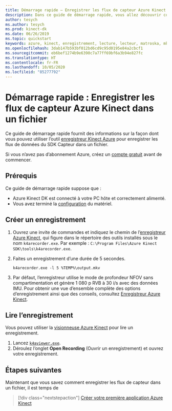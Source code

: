 ```yaml
---
title: Démarrage rapide – Enregistrer les flux de capteur Azure Kinect dans un fichier
description: Dans ce guide de démarrage rapide, vous allez découvrir comment enregistrer les flux de données du SDK Capteur dans un fichier.
author: tesych
ms.author: tesych
ms.prod: kinect-dk
ms.date: 06/26/2019
ms.topic: quickstart
keywords: azure, kinect, enregistrement, lecture, lecteur, matroska, mkv, flux, profondeur, rvb, caméra, couleur, imu, audio, capteur
ms.openlocfilehash: 3dab147b593bf012bd6cd9c95d0195e84a2cbcf1
ms.sourcegitcommit: eb6bef1274b9e6390c7a77ff69bf6a3b94e827fc
ms.translationtype: HT
ms.contentlocale: fr-FR
ms.lasthandoff: 10/05/2020
ms.locfileid: "85277792"
---
```

# <a name="quickstart-record-azure-kinect-sensor-streams-to-a-file"></a>Démarrage rapide : Enregistrer les flux de capteur Azure Kinect dans un fichier

Ce guide de démarrage rapide fournit des informations sur la façon dont vous pouvez utiliser l’outil [enregistreur Kinect Azure](azure-kinect-recorder.md) pour enregistrer les flux de données du SDK Capteur dans un fichier.

Si vous n’avez pas d’abonnement Azure, créez un [compte gratuit](https://azure.microsoft.com/free/?WT.mc_id=A261C142F) avant de commencer.

## <a name="prerequisites"></a>Prérequis

Ce guide de démarrage rapide suppose que :

- Azure Kinect DK est connecté à votre PC hôte et correctement alimenté.
- Vous avez terminé la [configuration](set-up-azure-kinect-dk.md) du matériel.

## <a name="create-recording"></a>Créer un enregistrement

1. Ouvrez une invite de commandes et indiquez le chemin de l’[enregistreur Azure Kinect](azure-kinect-recorder.md), qui figure dans le répertoire des outils installés sous le nom `k4arecorder.exe`. Par exemple : `C:\Program Files\Azure Kinect SDK\tools\k4arecorder.exe`.
2. Faites un enregistrement d’une durée de 5 secondes.

    `k4arecorder.exe -l 5 %TEMP%\output.mkv`

3. Par défaut, l’enregistreur utilise le mode de profondeur NFOV sans compartimentation et génère 1 080 p RVB à 30 i/s avec des données IMU. Pour obtenir une vue d’ensemble complète des options d’enregistrement ainsi que des conseils, consultez [Enregistreur Azure Kinect](azure-kinect-recorder.md).

## <a name="play-back-recording"></a>Lire l’enregistrement

Vous pouvez utiliser la [visionneuse Azure Kinect](azure-kinect-viewer.md) pour lire un enregistrement.

1. Lancez [`k4aviewer.exe`](azure-kinect-viewer.md).
2. Déroulez l’onglet **Open Recording** (Ouvrir un enregistrement) et ouvrez votre enregistrement.

## <a name="next-steps"></a>Étapes suivantes

Maintenant que vous savez comment enregistrer les flux de capteur dans un fichier, il est temps de

> [!div class="nextstepaction"]
> [Créer votre première application Azure Kinect](build-first-app.md)
